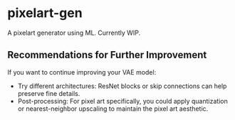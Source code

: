 # pixelart-gen
A pixelart generator using ML. Currently WIP.

## Recommendations for Further Improvement
If you want to continue improving your VAE model:
- Try different architectures: ResNet blocks or skip connections can help preserve fine details.
- Post-processing: For pixel art specifically, you could apply quantization or nearest-neighbor upscaling to maintain the pixel art aesthetic.
